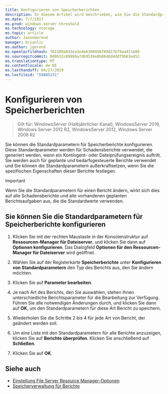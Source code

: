```yaml
---
title: Konfigurieren von Speicherberichten
description: In diesem Artikel wird beschrieben, wie Sie die Standardparameter für Speicherberichte konfigurieren
ms.date: 7/7/2017
ms.prod: windows-server-threshold
ms.technology: storage
ms.topic: article
author: JasonGerend
manager: brianlic
ms.author: jgerend
ms.openlocfilehash: f62109a8d3ea3e4e6386956789d276f9aa911e80
ms.sourcegitcommit: 0d0b32c8986ba7db9536e0b8648d4ddf9b03e452
ms.translationtype: MT
ms.contentlocale: de-DE
ms.lasthandoff: 04/17/2019
ms.locfileid: "59885231"
---
```

# <a name="configure-storage-reports"></a>Konfigurieren von Speicherberichten

> Gilt für: WindowsServer (Halbjährlicher Kanal), WindowsServer 2016, Windows Server 2012 R2, WindowsServer 2012, Windows Server 2008 R2

Sie können die Standardparametern für Speicherberichte konfigurieren. Diese Standardparameter werden für Schadensberichte verwendet, die generiert werden, wenn ein Kontingent- oder Dateiprüfungsereignis auftritt. Sie werden auch für geplante und bedarfsgesteuerte Berichte verwendet und Sie können die Standardparametern außerkraftsetzen, wenn Sie die spezifischen Eigenschaften dieser Berichte festlegen.

> [!Important]
> Wenn Sie die Standardparametern für einen Bericht ändern, wirkt sich dies auf alle Schadensberichte und alle vorhandenen geplanten Berichtsaufgaben aus, die die Standardwerte verwenden.

## <a name="to-configure-the-default-parameters-for-storage-reports"></a>Sie können Sie die Standardparametern für Speicherberichte konfigurieren

1. Klicken Sie mit der rechten Maustaste in der Konsolenstruktur auf **Ressourcen-Manager für Dateiserver**, und klicken Sie dann auf **Optionen konfigurieren**. Das Dialogfeld **Optionen für den Ressourcen-Manager für Dateiserver** wird geöffnet.

2. Wählen Sie auf der Registerkarte **Speicherberichte** unter **Konfigurieren von Standardparametern** den Typ des Berichts aus, den Sie ändern möchten.

3. Klicken Sie auf **Parameter bearbeiten**.

4. Je nach Art des Berichts, den Sie auswählen, stehen Ihnen unterschiedliche Berichtsparameter für die Bearbeitung zur Verfügung. Führen Sie alle notwendigen Änderungen durch, und klicken Sie dann auf **OK**, um den Standardparametern für diese Art Bericht zu speichern.

5.  Wiederholen Sie die Schritte 2 bis 4 für jede Art von Bericht, der geändert werden soll.

6. Um eine Liste mit den Standardparametern für alle Berichte anzuzeigen, klicken Sie auf **Berichte überprüfen**. Klicken Sie anschließend auf **Schließen**.

7.  Klicken Sie auf **OK**.

## <a name="see-also"></a>Siehe auch

-   [Einstellung File Server Resource Manager-Optionen](setting-file-server-resource-manager-options.md)
-   [Speicherverwaltung für Berichte](storage-reports-management.md)